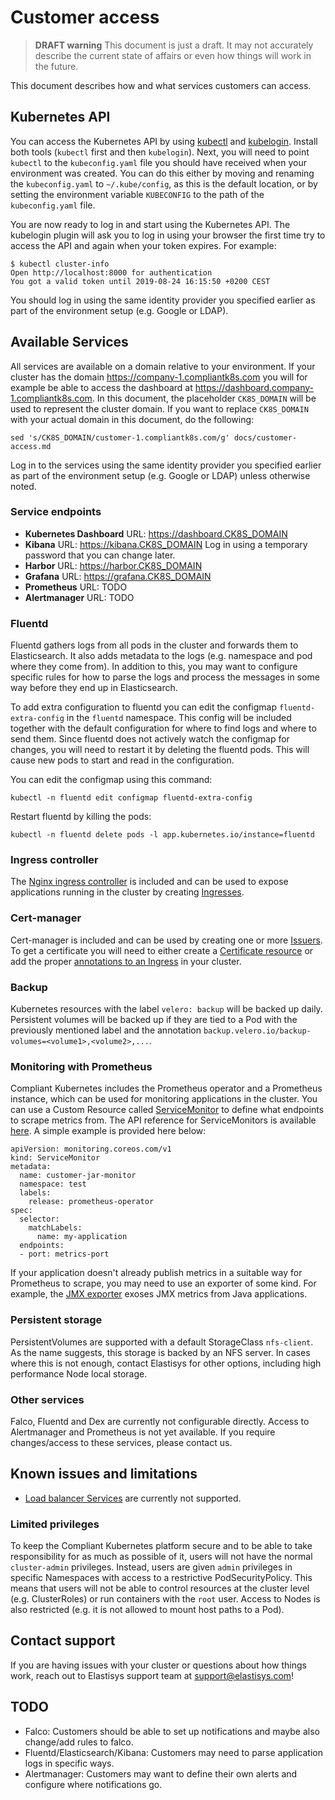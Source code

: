 # Customer access

> **DRAFT warning**
This document is just a draft.
It may not accurately describe the current state of affairs or even how things will work in the future.

This document describes how and what services customers can access.

## Kubernetes API

You can access the Kubernetes API by using [kubectl](https://kubernetes.io/docs/tasks/tools/install-kubectl/) and [kubelogin](https://github.com/int128/kubelogin).
Install both tools (`kubectl` first and then `kubelogin`).
Next, you will need to point `kubectl` to the `kubeconfig.yaml` file you should have received when your environment was created.
You can do this either by moving and renaming the `kubeconfig.yaml` to `~/.kube/config`, as this is the default location, or by setting the environment variable `KUBECONFIG` to the path of the `kubeconfig.yaml` file.

You are now ready to log in and start using the Kubernetes API.
The kubelogin plugin will ask you to log in using your browser the first time try to access the API and again when your token expires.
For example:
```
$ kubectl cluster-info
Open http://localhost:8000 for authentication
You got a valid token until 2019-08-24 16:15:50 +0200 CEST
```

You should log in using the same identity provider you specified earlier as part of the environment setup (e.g. Google or LDAP).

## Available Services

All services are available on a domain relative to your environment.
If your cluster has the domain https://company-1.compliantk8s.com you will for example be able to access the dashboard at https://dashboard.company-1.compliantk8s.com.
In this document, the placeholder `CK8S_DOMAIN` will be used to represent the cluster domain.
If you want to replace `CK8S_DOMAIN` with your actual domain in this document, do the following:

```shell
sed 's/CK8S_DOMAIN/customer-1.compliantk8s.com/g' docs/customer-access.md
```

Log in to the services using the same identity provider you specified earlier as part of the environment setup (e.g. Google or LDAP) unless otherwise noted.

### Service endpoints

- **Kubernetes Dashboard** URL: https://dashboard.CK8S_DOMAIN
- **Kibana** URL: https://kibana.CK8S_DOMAIN
  Log in using a temporary password that you can change later.
- **Harbor** URL: https://harbor.CK8S_DOMAIN
- **Grafana** URL: https://grafana.CK8S_DOMAIN
- **Prometheus** URL: TODO
- **Alertmanager** URL: TODO

### Fluentd

Fluentd gathers logs from all pods in the cluster and forwards them to Elasticsearch.
It also adds metadata to the logs (e.g. namespace and pod where they come from).
In addition to this, you may want to configure specific rules for how to parse the logs and process the messages in some way before they end up in Elasticsearch.

To add extra configuration to fluentd you can edit the configmap `fluentd-extra-config` in the `fluentd` namespace.
This config will be included together with the default configuration for where to find logs and where to send them.
Since fluentd does not actively watch the configmap for changes, you will need to restart it by deleting the fluentd pods.
This will cause new pods to start and read in the configuration.

You can edit the configmap using this command:
```
kubectl -n fluentd edit configmap fluentd-extra-config
```

Restart fluentd by killing the pods:
```
kubectl -n fluentd delete pods -l app.kubernetes.io/instance=fluentd
```

### Ingress controller

The [Nginx ingress controller](https://kubernetes.github.io/ingress-nginx/) is included and can be used to expose applications running in the cluster by creating [Ingresses](https://kubernetes.io/docs/concepts/services-networking/ingress/).

### Cert-manager

Cert-manager is included and can be used by creating one or more [Issuers](https://docs.cert-manager.io/en/latest/tasks/issuers/index.html).
To get a certificate you will need to either create a [Certificate resource](https://docs.cert-manager.io/en/latest/tasks/issuing-certificates/index.html) or add the proper [annotations to an Ingress](https://docs.cert-manager.io/en/latest/tasks/issuing-certificates/ingress-shim.html) in your cluster.

### Backup

Kubernetes resources with the label `velero: backup` will be backed up daily.
Persistent volumes will be backed up if they are tied to a Pod with the previously mentioned label and the annotation `backup.velero.io/backup-volumes=<volume1>,<volume2>,...`.

### Monitoring with Prometheus

Compliant Kubernetes includes the Prometheus operator and a Prometheus instance, which can be used for monitoring applications in the cluster.
You can use a Custom Resource called [ServiceMonitor](https://github.com/coreos/prometheus-operator/blob/master/Documentation/design.md#servicemonitor) to define what endpoints to scrape metrics from.
The API reference for ServiceMonitors is available [here](https://github.com/coreos/prometheus-operator/blob/master/Documentation/api.md#servicemonitor).
A simple example is provided here below:

```
apiVersion: monitoring.coreos.com/v1
kind: ServiceMonitor
metadata:
  name: customer-jar-monitor
  namespace: test
  labels:
    release: prometheus-operator
spec:
  selector:
    matchLabels:
      name: my-application
  endpoints:
  - port: metrics-port
```

If your application doesn't already publish metrics in a suitable way for Prometheus to scrape, you may need to use an exporter of some kind.
For example, the [JMX exporter](https://github.com/prometheus/jmx_exporter) exoses JMX metrics from Java applications.

### Persistent storage

PersistentVolumes are supported with a default StorageClass `nfs-client`.
As the name suggests, this storage is backed by an NFS server.
In cases where this is not enough, contact Elastisys for other options, including high performance Node local storage.

### Other services

Falco, Fluentd and Dex are currently not configurable directly.
Access to Alertmanager and Prometheus is not yet available.
If you require changes/access to these services, please contact us.

## Known issues and limitations

- [Load balancer Services](https://kubernetes.io/docs/concepts/services-networking/service/#loadbalancer) are currently not supported.

### Limited privileges

To keep the Compliant Kubernetes platform secure and to be able to take responsibility for as much as possible of it, users will not have the normal `cluster-admin` privileges.
Instead, users are given `admin` privileges in specific Namespaces with access to a restrictive PodSecurityPolicy.
This means that users will not be able to control resources at the cluster level (e.g. ClusterRoles) or run containers with the `root` user.
Access to Nodes is also restricted (e.g. it is not allowed to mount host paths to a Pod).

## Contact support

If you are having issues with your cluster or questions about how things work, reach out to Elastisys support team at support@elastisys.com!

## TODO

- Falco: Customers should be able to set up notifications and maybe also change/add rules to falco.
- Fluentd/Elasticsearch/Kibana: Customers may need to parse application logs in specific ways.
- Alertmanager: Customers may want to define their own alerts and configure where notifications go.
